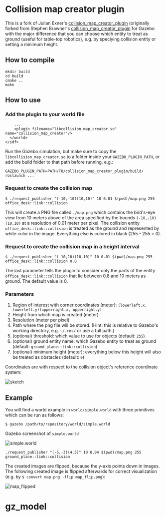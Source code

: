 # Collision map creator plugin

This is a fork of Julian Exner's [collision\_map\_creator\_plugin](https://bitbucket.org/jexner/collision_map_creator_plugin/overview) (originally forked from Stephen Brawner's [collision\_map\_creator\_plugin](https://bitbucket.org/brawner/collision_map_creator_plugin) for Gazebo with the major difference that you can choose which entity to treat as ground (useful for table-top robotics), e.g. by speciying collision entity or setting a minimum height.

## How to compile

```
mkdir build
cd build
cmake ..
make
```

## How to use

### Add the plugin to your world file

```
    ...
    <plugin filename="libcollision_map_creator.so" name="collision_map_creator"/>
  </world>
</sdf>
```

Run the Gazebo simulation, but make sure to copy the `libcollision_map_creator.so` to a folder inside your `GAZEBO_PLUGIN_PATH`, or add the build folder to that path before running, e.g.:

```
GAZEBO_PLUGIN_PATH=PATH/TO/collision_map_creator_plugin/build/ roslaunch ...
```

### Request to create the collision map

```
$ ./request_publisher "(-10,-10)(10,10)" 10 0.01 $(pwd)/map.png 255 office_desk::link::collision
```
This will create a PNG file called `./map.png` which contains the bird's-eye view from 10 meters above of the area specified by the bounds `(-10,-10)(10,10)` at a resolution of 0.01 meter per pixel. The collision entity `office_desk::link::collision` is treated as the ground and represented by white color in the image. Everything else is colored in black (255 - 255 = 0).

### Request to create the collision map in a height interval

```
$ ./request_publisher "(-10,10)(10,10)" 10 0.01 $(pwd)/map.png 255 office_desk::link::collision 0.8
```
The last parameter tells the plugin to consider only the parts of the entity `office_desk::link::collision` that lie between 0.8 and 10 meters as ground. The default value is 0.

### Parameters

1. Region of interest with corner coordinates (meter): `(lowerleft.x, lowerleft.y)(upperright.x, upperright.y)`
2. Height from which map is created (meter)
3. Resolution (meter per pixel)
4. Path where the png file will be stored. (Hint: this is relative to Gazebo's working directory, e.g. `~/.ros/` or use a full path.)
5. (optional) threshold: which value to use for objects (default: `255`)
6. (optional) ground entity name: which Gazebo entity to treat as ground (default: `ground_plane::link::collision`)
7. (optional) minimum height (meter): everything below this height will also be treated as obstacles (default: `0`)

Coordinates are with respect to the collision object's reference coordinate system:

![sketch](images/sketch.png)

## Example

You will find a world example in `world/simple.world` with three primitives which can be run as follows:
```
$ gazebo /path/to/repository/world/simple.world
```
Gazebo screenshot of `simple.world`

![simple.world](images/simple.png)

```
./request_publisher "(-5,-3)(4,5)" 10 0.04 $(pwd)/map.png 255 ground_plane::link::collision
```
The created images are flipped, because the y-axis points down in images.
The following created image is flipped afterwards for correct visualization (e.g. by `$ convert map.png -flip map_flip.png`):

![map_flipped](images/map_flip.png)
# gz_model
